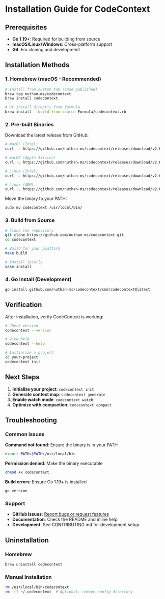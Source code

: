 # Installation Guide for CodeContext

## Prerequisites

- **Go 1.19+**: Required for building from source
- **macOS/Linux/Windows**: Cross-platform support
- **Git**: For cloning and development

## Installation Methods

### 1. Homebrew (macOS - Recommended)

```bash
# Install from custom tap (once published)
brew tap nuthan-ms/codecontext
brew install codecontext

# Or install directly from formula
brew install --build-from-source Formula/codecontext.rb
```

### 2. Pre-built Binaries

Download the latest release from GitHub:

```bash
# macOS (Intel)
curl -L https://github.com/nuthan-ms/codecontext/releases/download/v2.0.0/codecontext-2.0.0-darwin-amd64.tar.gz | tar xz

# macOS (Apple Silicon)
curl -L https://github.com/nuthan-ms/codecontext/releases/download/v2.0.0/codecontext-2.0.0-darwin-arm64.tar.gz | tar xz

# Linux (Intel)
curl -L https://github.com/nuthan-ms/codecontext/releases/download/v2.0.0/codecontext-2.0.0-linux-amd64.tar.gz | tar xz

# Linux (ARM)
curl -L https://github.com/nuthan-ms/codecontext/releases/download/v2.0.0/codecontext-2.0.0-linux-arm64.tar.gz | tar xz
```

Move the binary to your PATH:
```bash
sudo mv codecontext /usr/local/bin/
```

### 3. Build from Source

```bash
# Clone the repository
git clone https://github.com/nuthan-ms/codecontext.git
cd codecontext

# Build for your platform
make build

# Install locally
make install
```

### 4. Go Install (Development)

```bash
go install github.com/nuthan-ms/codecontext/cmd/codecontext@latest
```

## Verification

After installation, verify CodeContext is working:

```bash
# Check version
codecontext --version

# View help
codecontext --help

# Initialize a project
cd your-project
codecontext init
```

## Next Steps

1. **Initialize your project**: `codecontext init`
2. **Generate context map**: `codecontext generate`
3. **Enable watch mode**: `codecontext watch`
4. **Optimize with compaction**: `codecontext compact`

## Troubleshooting

### Common Issues

**Command not found**: Ensure the binary is in your PATH
```bash
export PATH=$PATH:/usr/local/bin
```

**Permission denied**: Make the binary executable
```bash
chmod +x codecontext
```

**Build errors**: Ensure Go 1.19+ is installed
```bash
go version
```

### Support

- **GitHub Issues**: [Report bugs or request features](https://github.com/nuthan-ms/codecontext/issues)
- **Documentation**: Check the README and inline help
- **Development**: See CONTRIBUTING.md for development setup

## Uninstallation

### Homebrew
```bash
brew uninstall codecontext
```

### Manual Installation
```bash
rm /usr/local/bin/codecontext
rm -rf ~/.codecontext  # Optional: remove config directory
```